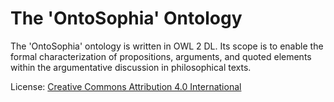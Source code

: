# The 'OntoSophia' Ontology
The 'OntoSophia' ontology is written in OWL 2 DL. Its scope is to enable the formal characterization of propositions, arguments, and quoted elements within the argumentative discussion in philosophical texts. 

License: [Creative Commons Attribution 4.0 International](https://creativecommons.org/licenses/by/4.0/legalcode)
